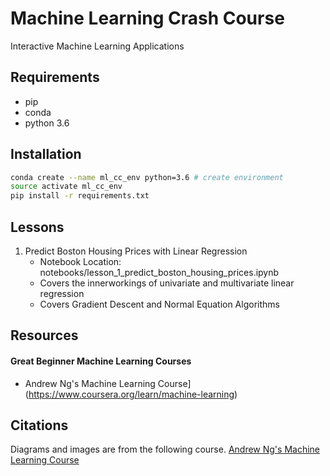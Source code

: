 # Machine Learning Crash Course
Interactive Machine Learning Applications

## Requirements
* pip
* conda
* python 3.6

## Installation

```bash
conda create --name ml_cc_env python=3.6 # create environment
source activate ml_cc_env
pip install -r requirements.txt
```

## Lessons

1. Predict Boston Housing Prices with Linear Regression
	* Notebook Location: notebooks/lesson_1_predict_boston_housing_prices.ipynb
 	* Covers the innerworkings of univariate and multivariate linear regression
 	* Covers Gradient Descent and Normal Equation Algorithms

## Resources

#### Great Beginner Machine Learning Courses
* Andrew Ng's Machine Learning Course](https://www.coursera.org/learn/machine-learning)

## Citations

 Diagrams and images are from the following course.
[Andrew Ng's Machine Learning Course](https://www.coursera.org/learn/machine-learning)
